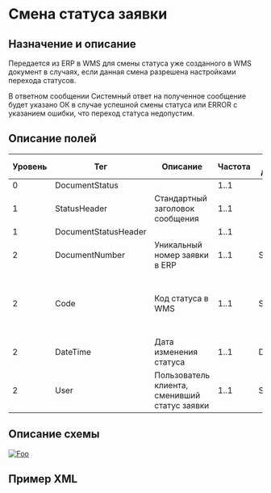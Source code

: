 # Смена статуса заявки

## Назначение и описание
Передается из ERP в WMS для смены статуса уже созданного в WMS документ в случаях, если данная смена разрешена настройками перехода статусов.

В ответном сообщении Системный ответ на полученное сообщение  будет указано ОК в случае успешной смены статуса или ERROR с указанием ошибки, что переход статуса недопустим.

## Описание полей

Уровень | Тег | Описание | Частота | Тип данных | Размер поля | Комментарий
--------|-----|----------|---------|------------|-------------|------------
0       | DocumentStatus       |                                          | 1..1         |            |             |
1       | StatusHeader         | Стандартный заголовок сообщения               | 1..1    |            |             | Общая структура сообщения                                         
1       | DocumentStatusHeader |                                           | 1..1        |            |             |
2       | DocumentNumber       | Уникальный номер заявки в ERP                 | 1..1    | String     | 50          |                                                                   
2       | Code                 | Код статуса в WMS                             | 1..1    | String     | 20          | Список доступных статусов согласовывается с mt-integration@mjr.ru 
2       | DateTime             | Дата изменения статуса                        | 1..1    | DateTime   |             |
2       | User                 | Пользователь клиента, сменивший статус заявки | 1..1    | String     | 20          |                                                                   

## Описание схемы
<a href="/XSD/MT_ReportRequest.xsd" rel="XSD">![Foo](https://user-images.githubusercontent.com/22858622/134012526-73d1b128-a2cd-4d14-8a13-10f81a57c04f.png)</a>

## Пример XML
